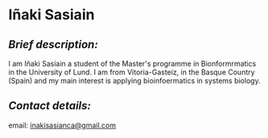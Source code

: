 # **Iñaki Sasiain**

## *Brief description:*

I am Iñaki Sasiain a student of the Master's programme in Bionformrmatics in the University of Lund. I am from Vitoria-Gasteiz, in the Basque Country (Spain) and 	my main interest is applying bioinfoermatics in systems biology.

## *Contact details:*

email: inakisasianca@gmail.com
